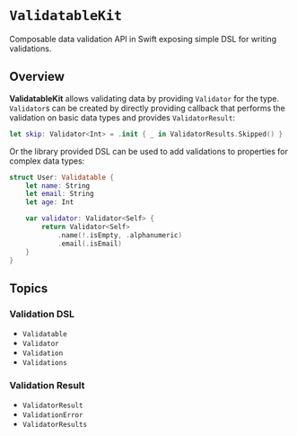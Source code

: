 # ``ValidatableKit``

Composable data validation API in Swift exposing simple DSL for writing validations.

## Overview

**ValidatableKit** allows validating data by providing ``Validator`` for the type. ``Validator``s can be created by directly providing callback that performs the validation on basic data types and provides ``ValidatorResult``:

```swift
let skip: Validator<Int> = .init { _ in ValidatorResults.Skipped() }
```

Or the library provided DSL can be used to add validations to properties for complex data types:

```swift
struct User: Validatable {
    let name: String
    let email: String
    let age: Int

    var validator: Validator<Self> {
        return Validator<Self>
            .name(!.isEmpty, .alphanumeric)
            .email(.isEmail)
    }
}
```

## Topics

### Validation DSL

- ``Validatable``
- ``Validator``
- ``Validation``
- ``Validations``

### Validation Result

- ``ValidatorResult``
- ``ValidationError``
- ``ValidatorResults``
